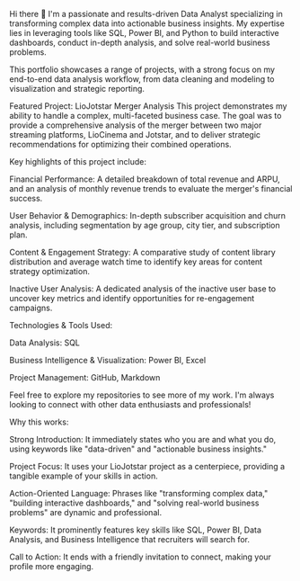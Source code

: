 Hi there 👋
I'm a passionate and results-driven Data Analyst specializing in transforming complex data into actionable business insights. My expertise lies in leveraging tools like SQL, Power BI, and Python to build interactive dashboards, conduct in-depth analysis, and solve real-world business problems.

This portfolio showcases a range of projects, with a strong focus on my end-to-end data analysis workflow, from data cleaning and modeling to visualization and strategic reporting.

Featured Project: LioJotstar Merger Analysis
This project demonstrates my ability to handle a complex, multi-faceted business case. The goal was to provide a comprehensive analysis of the merger between two major streaming platforms, LioCinema and Jotstar, and to deliver strategic recommendations for optimizing their combined operations.

Key highlights of this project include:

Financial Performance: A detailed breakdown of total revenue and ARPU, and an analysis of monthly revenue trends to evaluate the merger's financial success.

User Behavior & Demographics: In-depth subscriber acquisition and churn analysis, including segmentation by age group, city tier, and subscription plan.

Content & Engagement Strategy: A comparative study of content library distribution and average watch time to identify key areas for content strategy optimization.


Inactive User Analysis: A dedicated analysis of the inactive user base to uncover key metrics and identify opportunities for re-engagement campaigns.

Technologies & Tools Used:

Data Analysis: SQL

Business Intelligence & Visualization: Power BI, Excel

Project Management: GitHub, Markdown

Feel free to explore my repositories to see more of my work. I'm always looking to connect with other data enthusiasts and professionals!

Why this works:

Strong Introduction: It immediately states who you are and what you do, using keywords like "data-driven" and "actionable business insights."

Project Focus: It uses your LioJotstar project as a centerpiece, providing a tangible example of your skills in action.

Action-Oriented Language: Phrases like "transforming complex data," "building interactive dashboards," and "solving real-world business problems" are dynamic and professional.

Keywords: It prominently features key skills like SQL, Power BI, Data Analysis, and Business Intelligence that recruiters will search for.

Call to Action: It ends with a friendly invitation to connect, making your profile more engaging.

